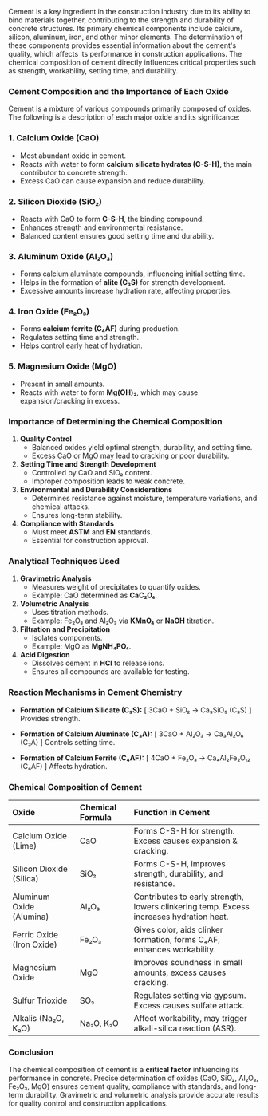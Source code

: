 Cement is a key ingredient in the construction industry due to its
ability to bind materials together, contributing to the strength and
durability of concrete structures. Its primary chemical components
include calcium, silicon, aluminum, iron, and other minor elements. The
determination of these components provides essential information about
the cement's quality, which affects its performance in construction
applications. The chemical composition of cement directly influences
critical properties such as strength, workability, setting time, and durability.

### Cement Composition and the Importance of Each Oxide

Cement is a mixture of various compounds primarily composed of oxides.
The following is a description of each major oxide and its significance:

### 1. Calcium Oxide (CaO)

-   Most abundant oxide in cement.
-   Reacts with water to form **calcium silicate hydrates (C-S-H)**, the
    main contributor to concrete strength.
-   Excess CaO can cause expansion and reduce durability.

### 2. Silicon Dioxide (SiO₂)

-   Reacts with CaO to form **C-S-H**, the binding compound.
-   Enhances strength and environmental resistance.
-   Balanced content ensures good setting time and durability.

### 3. Aluminum Oxide (Al₂O₃)

-   Forms calcium aluminate compounds, influencing initial setting
    time.
-   Helps in the formation of **alite (C₃S)** for strength development.
-   Excessive amounts increase hydration rate, affecting properties.

### 4. Iron Oxide (Fe₂O₃)

-   Forms **calcium ferrite (C₄AF)** during production.
-   Regulates setting time and strength.
-   Helps control early heat of hydration.

### 5. Magnesium Oxide (MgO)

-   Present in small amounts.
-   Reacts with water to form **Mg(OH)₂**, which may cause
    expansion/cracking in excess.

### Importance of Determining the Chemical Composition

1.  **Quality Control**
    -   Balanced oxides yield optimal strength, durability, and setting
        time.
    -   Excess CaO or MgO may lead to cracking or poor durability.
2.  **Setting Time and Strength Development**
    -   Controlled by CaO and SiO₂ content.
    -   Improper composition leads to weak concrete.
3.  **Environmental and Durability Considerations**
    -   Determines resistance against moisture, temperature variations,
        and chemical attacks.
    -   Ensures long-term stability.
4.  **Compliance with Standards**
    -   Must meet **ASTM** and **EN** standards.
    -   Essential for construction approval.

### Analytical Techniques Used

1.  **Gravimetric Analysis**
    -   Measures weight of precipitates to quantify oxides.
    -   Example: CaO determined as **CaC₂O₄**.
2.  **Volumetric Analysis**
    -   Uses titration methods.
    -   Example: Fe₂O₃ and Al₂O₃ via **KMnO₄** or **NaOH** titration.
3.  **Filtration and Precipitation**
    -   Isolates components.
    -   Example: MgO as **MgNH₄PO₄**.
4.  **Acid Digestion**
    -   Dissolves cement in **HCl** to release ions.
    -   Ensures all compounds are available for testing.

### Reaction Mechanisms in Cement Chemistry

-   **Formation of Calcium Silicate (C₃S):**
    \[ 3CaO + SiO₂ → Ca₃SiO₅ (C₃S) \]
    Provides strength.

-   **Formation of Calcium Aluminate (C₃A):**
    \[ 3CaO + Al₂O₃ → Ca₃Al₂O₆ (C₃A) \]
    Controls setting time.

-   **Formation of Calcium Ferrite (C₄AF):**
    \[ 4CaO + Fe₂O₃ → Ca₄Al₂Fe₂O₁₂ (C₄AF) \]
    Affects hydration.

### Chemical Composition of Cement

  | Oxide | Chemical Formula | Function in Cement |
|:------------|:------------|:------------------|
| Calcium Oxide (Lime) | CaO | Forms C-S-H for strength. Excess causes expansion & cracking. |
| Silicon Dioxide (Silica) | SiO₂ | Forms C-S-H, improves strength, durability, and resistance. |
| Aluminum Oxide (Alumina) | Al₂O₃ | Contributes to early strength, lowers clinkering temp. Excess increases hydration heat. |
| Ferric Oxide (Iron Oxide) | Fe₂O₃ | Gives color, aids clinker formation, forms C₄AF, enhances workability. |
| Magnesium Oxide | MgO | Improves soundness in small amounts, excess causes cracking. |
| Sulfur Trioxide | SO₃ | Regulates setting via gypsum. Excess causes sulfate attack. |
| Alkalis (Na₂O, K₂O) | Na₂O, K₂O | Affect workability, may trigger alkali-silica reaction (ASR). |

### Conclusion

The chemical composition of cement is a **critical factor** influencing
its performance in concrete. Precise determination of oxides (CaO, SiO₂,
Al₂O₃, Fe₂O₃, MgO) ensures cement quality, compliance with standards,
and long-term durability. Gravimetric and volumetric analysis provide
accurate results for quality control and construction applications.
